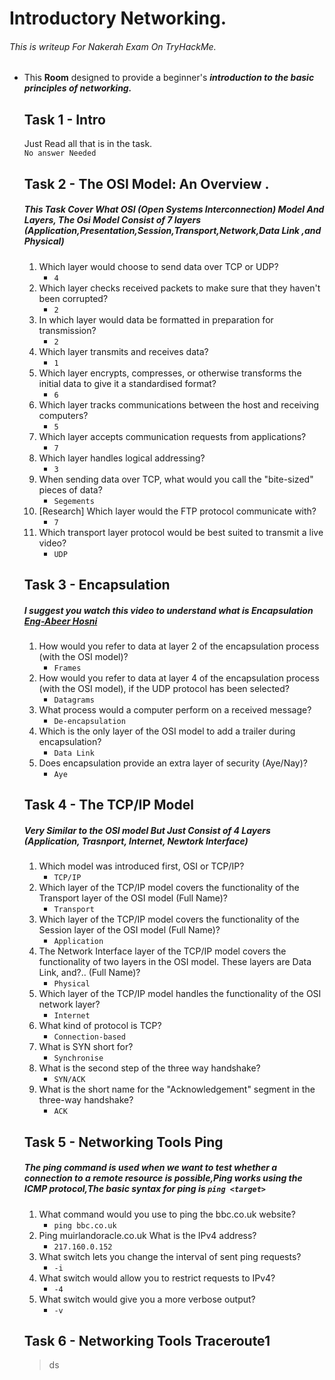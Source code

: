 # Introductory Networking.
###### This is writeup For Nakerah Exam On TryHackMe.
* This **Room** designed to provide a beginner's ***introduction to the basic principles of networking.*** 
    ## Task 1 - Intro 
    Just Read all that is in the task.            
            `No answer Needed`
    ## Task 2 - The OSI Model: An Overview .
    ##### This Task Cover What OSI (Open Systems Interconnection) Model And Layers, The Osi Model Consist of 7 layers (Application,Presentation,Session,Transport,Network,Data Link ,and Physical)

    1. Which layer would choose to send data over TCP or UDP?
        - `4`
    2. Which layer checks received packets to make sure that they haven't been corrupted?
        - `2`
    3. In which layer would data be formatted in preparation for transmission?
        - `2`
    4. Which layer transmits and receives data?
        - `1`
    5. Which layer encrypts, compresses, or otherwise transforms the initial data to give it a standardised format?
        - `6`
    6. Which layer tracks communications between the host and receiving computers?
        - `5`
    7. Which layer accepts communication requests from applications?
        - `7`
    8. Which layer handles logical addressing?
        - `3`
    9. When sending data over TCP, what would you call the "bite-sized" pieces of data? 
        - `Segements`
    10. [Research] Which layer would the FTP protocol communicate with?
        - `7`
    11. Which transport layer protocol would be best suited to transmit a live video?
        - `UDP`
    ## Task 3 - Encapsulation 
    ##### I suggest you watch this video to understand what is Encapsulation [Eng-Abeer Hosni](https://www.youtube.com/watch?v=hnnkjY7t-O8&list=PLCIJjtzQPZJ9-4WfmQlY7vspEMcmKf8yR&index=4)
    
    1. How would you refer to data at layer 2 of the encapsulation process (with the OSI model)?
        - `Frames`
    2. How would you refer to data at layer 4 of the encapsulation process (with the OSI model), if the UDP protocol has been selected?
        - `Datagrams`
    3. What process would a computer perform on a received message?
        - `De-encapsulation`
    4. Which is the only layer of the OSI model to add a trailer during encapsulation?
        - `Data Link`
    5. Does encapsulation provide an extra layer of security (Aye/Nay)?
        - `Aye`
    ## Task 4 - The TCP/IP Model 
    ##### Very Similar to the OSI model But Just Consist of 4 Layers (Application, Trasnport, Internet, Newtork Interface)
    1. Which model was introduced first, OSI or TCP/IP?
        - `TCP/IP`
    2. Which layer of the TCP/IP model covers the functionality of the Transport layer of the OSI model (Full Name)?
        - `Transport`
    3. Which layer of the TCP/IP model covers the functionality of the Session layer of the OSI model (Full Name)?
        - `Application`
    4. The Network Interface layer of the TCP/IP model covers the functionality of two layers in the OSI model. These layers are Data Link, and?.. (Full Name)?
        - `Physical`
    5. Which layer of the TCP/IP model handles the functionality of the OSI network layer?
        - `Internet`
    6. What kind of protocol is TCP?
        - `Connection-based`
    7. What is SYN short for?
        - `Synchronise`
    8. What is the second step of the three way handshake?
        - `SYN/ACK`
    9. What is the short name for the "Acknowledgement" segment in the three-way handshake?
        - `ACK`
    ## Task 5 - Networking Tools Ping 
    ##### The ping command is used when we want to test whether a connection to a remote resource is possible,Ping works using the ICMP protocol,The basic syntax for ping is `ping <target>`
   
    1. What command would you use to ping the bbc.co.uk website?
        - `ping bbc.co.uk`
    2. Ping muirlandoracle.co.uk
       What is the IPv4 address?
        - `217.160.0.152`
    3. What switch lets you change the interval of sent ping requests?
        - `-i`
    4. What switch would allow you to restrict requests to IPv4?
        - `-4`
    5. What switch would give you a more verbose output?
        - `-v`
    ## Task 6 - Networking Tools Traceroute1
  > ds
